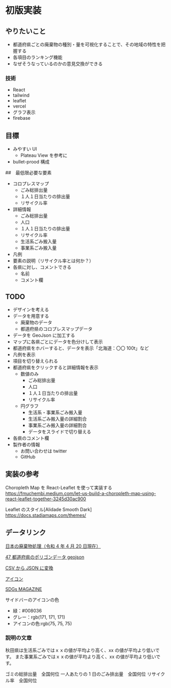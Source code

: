 # 初版実装

## やりたいこと

- 都道府県ごとの廃棄物の種別・量を可視化することで、その地域の特性を把握する
- 各項目のランキング機能
- なぜそうなっているのかの意見交換ができる

### 技術

- React
- tailwind
- leaflet
- vercel
- グラフ表示
- firebase

## 目標

- みやすい UI
  - Plateau View を参考に
- bullet-prood 構成

##　最低限必要な要素

- コロプレスマップ
  - ごみ総排出量
  - １人１日当たりの排出量
  - リサイクル率
- 詳細情報
  - ごみ総排出量
  - 人口
  - １人１日当たりの排出量
  - リサイクル率
  - 生活系ごみ搬入量
  - 事業系ごみ搬入量
- 凡例
- 要素の説明（リサイクル率とは何か？）
- 各県に対し、コメントできる
  - 名前
  - コメント欄

## TODO

- デザインを考える
- データを用意する
  - 廃棄物のデータ
  - 都道府県のコロプレスマップデータ
- データを GeoJson に加工する
- マップに各県ごとにデータを色分けして表示
- 都道府県をホバーすると、データを表示「北海道：〇〇 100t」など
- 凡例を表示
- 項目を切り替えられる
- 都道府県をクリックすると詳細情報を表示
  - 数値のみ
    - ごみ総排出量
    - 人口
    - １人１日当たりの排出量
    - リサイクル率
  - 円グラフ
    - 生活系・事業系ごみ搬入量
    - 生活系ごみ搬入量の詳細割合
    - 事業系ごみ搬入量の詳細割合
    - データをスライドで切り替える
- 各県のコメント欄
- 製作者の情報
  - お問い合わせは twitter
  - GitHub

## 実装の参考

Choropleth Map を React-Leaflet を使って実装する
https://fmuchembi.medium.com/let-us-build-a-choropleth-map-using-react-leaflet-together-3245d30ac900

Leaflet のスタイル[Alidade Smooth Dark]
https://docs.stadiamaps.com/themes/

## データリンク

[日本の廃棄物処理（令和 4 年 4 月 20 日現在）](https://www.env.go.jp/recycle/waste_tech/ippan/r2/index.html)

[47 都道府県のポリゴンデータ geojson](https://japonyol.net/editor/article/47-prefectures-geojson.html)

[CSV から JSON に変換](https://products.aspose.app/cells/ja/conversion/csv-to-json)

[アイコン](https://icooon-mono.com/)

[SDGs MAGAZINE](https://sdgsmagazine.jp/2021/06/10/1825/)

サイドバーのアイコンの色

- 緑：#008036
- グレー：rgb(171, 171, 171)
- アイコンの色:rgb(75, 75, 75)

### 説明の文章

秋田県は生活系ごみではｘｘの値が平均より高く、xx の値が平均より低いです。
また事業系ごみではｘｘの値が平均より高く、xx の値が平均より低いです。

ゴミの総排出量　全国何位
一人あたりの 1 日のごみ排出量　全国何位
リサイクル率　全国何位
